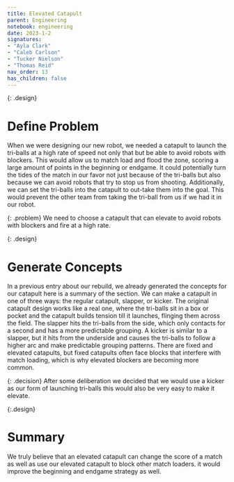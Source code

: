 ```yaml
---
title: Elevated Catapult
parent: Engineering
notebook: engineering
date: 2023-1-2
signatures:
- "Ayla Clark"
- "Caleb Carlson"
- "Tucker Nielson"
- "Thomas Reid"
nav_order: 13
has_children: false
---
```


{: .design}
# Define Problem

When we were designing our new robot, we needed a catapult to launch the tri-balls at a high rate of speed not only that but be able to avoid robots with blockers. This would allow us to match load and flood the zone, scoring a large amount of points in the beginning or endgame. It could potentially turn the tides of the match in our favor not just because of the tri-balls but also because we can avoid robots that try to stop us from shooting. Additionally, we can set the tri-balls into the catapult to out-take them into the goal. This would prevent the other team from taking the tri-ball from us if we had it in our robot.

{: .problem}
We need to choose a catapult that can elevate to avoid robots with blockers and fire at a high rate.


{: .design}
# Generate Concepts
In a previous entry about our rebuild, we already generated the concepts for our catapult here is a summary of the section. We can make a catapult in one of three ways: the regular catapult, slapper, or kicker. The original catapult design works like a real one, where the tri-balls sit in a box or pocket and the catapult builds tension till it launches, flinging them across the field. The slapper hits the tri-balls from the side, which only contacts for a second and has a more predictable grouping. A kicker is similar to a slapper, but it hits from the underside and causes the tri-balls to follow a higher arc and make predictable grouping patterns. There are fixed and elevated catapults, but fixed catapults often face blocks that interfere with match loading, which is why elevated blockers are becoming more common.

{: .decision} 
After some deliberation we decided that we would use a kicker as our form of launching tri-balls this would also be very easy to make it elevate.

{:.design}
# Summary 

We truly believe that an elevated catapult can change the score of a match as well as use our elevated catapult to block other match loaders. it would improve the beginning and endgame strategy as well. 